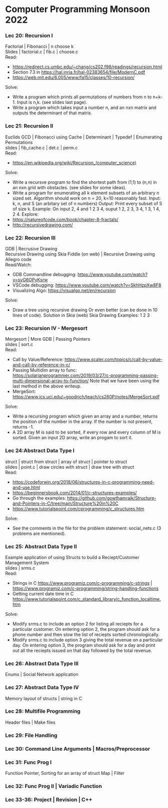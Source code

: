 # Computer Programming Monsoon 2022 


### Lec 20: Recursion I
Factorial | Fibonacci | n choose k   
Slides | factorial.c | fib.c | choose.c  
Read:
- https://redirect.cs.umbc.edu/~chang/cs202.f98/readings/recursion.html
- Section 7.3 in https://hal.inria.fr/hal-02383654/file/ModernC.pdf
- https://web.mit.edu/6.005/www/fa15/classes/10-recursion/
  
Solve:
- Write a program which prints all permutations of numbers from n to n+k-1. Input is n,k. (see slides last page).
- Write a program which takes input a number n, and an nxn matrix and outputs the determinant of that matrix. 

### Lec 21: Recursion II 
Euclids GCD | Fibonacci using Cache | Determinant | Typedef | Enumerating Permutations  
slides | fib_cache.c | det.c | perm.c   
Read:
- https://en.wikipedia.org/wiki/Recursion_(computer_science)
  
Solve:
- Write a recursve program to find the shortest path from (1,1) to (n,n) in an nxn grid with obstacles. (see slides for some ideas).
- Write a program for enumerating all k element subsets of an arbitrary n sized set. Algorithm should work on n = 20, k=10 reasonably fast.
      Input: k, n, and S (an arbitary set of n numbers)
      Output: Print every subset of S of size k.
      Example: On input 2, 4 and 1 2 3 4, ouput 1 2,  2 3, 3 4, 1 3, 1 4, 2 4.
Explore:
- https://natureofcode.com/book/chapter-8-fractals/
- http://recursivedrawing.com/

### Lec 22: Recursion III
GDB | Recrusive Drawing  
Recursive Drawing using Skia Fiddle (on web) | Recursive Drawing using Allegro code   
Read/Watch:
- GDB Commandline debugging: https://www.youtube.com/watch?v=svG6OPyKsrw
- VSCode debugging: https://www.youtube.com/watch?v=SkhHzpXw8F8
- Visualizing Algo: https://visualgo.net/en/recursion  
  
Solve:
- Draw a tree using recursive drawing    Or even better (can be done in 10 lines of code).
Solution in Skia (web)
Skia Drawing Examples: 1 2 3

### Lec 23: Recursion IV - Mergesort
Mergesort | More GDB | Passing Pointers   
slides | sort.c  
Read:
- Call by Value/Reference: https://www.scaler.com/topics/c/call-by-value-and-call-by-reference-in-c/
- Passing Multidim array to func: https://solarianprogrammer.com/2019/03/27/c-programming-passing-multi-dimensional-array-to-function/
  Note that we have been using the last method in the above writeup.
- MergeSort: https://www.ics.uci.edu/~goodrich/teach/cs260P/notes/MergeSort.pdf  
  
Solve:
- Write a recursing program which given an array and a number, returns the position of the number in the array. If the number is not present, returns -1.
- A 2D array M is said to be sorted, if every row and every column of M is sorted. Given an input 2D array, write an progam to sort it. 

### Lec 24:Abstract Data Type I
struct | struct from struct | array of struct | pointer to struct  
slides | point.c | draw circles with struct | draw tree with struct  
Read:
- https://codeforwin.org/2018/06/structures-in-c-programming-need-and-use.html
- https://beginnersbook.com/2014/01/c-structures-examples/
- Go through the examples: https://github.com/gowthamrajk/Structure-and-Pointers-in-C/tree/main/Structure%20in%20C
- https://www.tutorialspoint.com/cprogramming/c_structures.htm
  
Solve:
- See the comments in the file for the problem statement: social_nets.c (3 problems are mentioned).

### Lec 25: Abstract Data Type II
Example application of using Structs to build a Reciept/Customer Management System  
slides | srms.c  
Read:
- Strings in C 
  https://www.programiz.com/c-programming/c-strings | https://www.programiz.com/c-programming/string-handling-functions
- Getting current date time in C
  https://www.tutorialspoint.com/c_standard_library/c_function_localtime.htm
  
Solve:
- Modify srms.c to include an option 2 for listing all reciepts for a particular customer. On entering option 2, the program should ask for a phone number and then slow the list of reciepts sorted chronologically.
- Modify srms.c to include option 3 giving the total revenue on a particular day. On entering option 3, the program should ask for a day and print out all the reciepts issued on that day followed by the total revenue. 

### Lec 26: Abstract Data Type III
Enums | Social Network application

### Lec 27: Abstract Data Type IV
Memory layout of structs |  string in C

### Lec 28: Multifile Programming
Header files | Make files

### Lec 29: File Handling 
### Lec 30: Command Line Arguments | Macros/Preprocessor
### Lec 31: Func Prog I
Function Pointer, Sorting for an array of struct
Map | Filter 
### Lec 32: Func Prog II | Variadic Function
### Lec 33-36: Project | Revision | C++